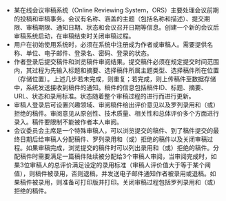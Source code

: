 - 某在线会议审稿系统（Online Reviewing System，ORS）主要处理会议前期的投稿和审稿事务。会议有名称、涵盖的主题（包括名称和描述）、提交期限、审稿期限、通知日期、状态和会议召开日期等信息。创建一个新的会议后审稿系统启动，在审稿结束时关闭审稿过程。
- 用户在初始使用系统时，必须在系统中注册成为作者或审稿人。需要提供名称、单位、电子邮件、登录名、密码、登录的状态。
- 作者登录后提交稿件和浏览稿件审阅结果。提交稿件必须在规定提交时间范围内，其过程为先输入标题和摘要、选择稿件所属主题类型、选择稿件所在位置（存储位置）。上述几步若未完成，则重复；若完成，则上传稿件至数据存储中，系统发送接收到稿件的通知。稿件的信息包括稿件ID、标题、摘要、URL、状态和录用标准。状态随着整个审稿过程的进行而进行更新。
- 审稿人登录后可设置兴趣领域、审阅稿件给出评价意见以及罗列录用和（或）拒绝的稿件。审阅意见从原创性、技术质量、相关性和总体评价多个方面进行录入。稿件要限制不能被作者本人审阅。
- 会议委员会主席是一个特殊审稿人，可以浏览提交的稿件、到了稿件提交的最终日期后给审稿人分配稿件、罗列录用和（或）拒绝的稿件以及关闭审稿过程。如果审稿完成，浏览提交的稿件时可以列出录用和（或）拒绝的稿件。分配稿件时需要满足一篇稿件陆续被分配给3个审稿人审阅，当审阅完成时，如果3位审稿人的总评价满足设定的录用标准（审稿人评价值大于等于某个阈值），则稿件被录用，否则退稿，并发送电子邮件通知作者被录用或退稿。如果稿件被录用，则准备可打印版并打印。关闭审稿过程包括罗列录用和（或）拒绝的稿件。